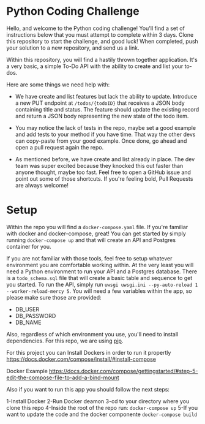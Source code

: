 # Python Coding Challenge
Hello, and welcome to the Python coding challenge!  You'll find a set of instructions below that you must attempt to complete within 3 days.  Clone this repository to start the challenge, and good luck!   When completed, push your solution to a new repository, and send us a link.

Within this repository, you will find a hastily thrown together application.  It's a very basic, a simple To-Do API with the ability to create and list your to-dos.

Here are some things we need help with:

- We have create and list features but lack the ability to update.  Introduce a new PUT endpoint at `/todos/{todoID}` that receives a JSON body containing title and status.  The feature should update the existing record and return a JSON body representing the new state of the todo item.

- You may notice the lack of tests in the repo, maybe set a good example and add tests to your method if you have time.  That way the other devs can copy-paste from your good example.  Once done, go ahead and open a pull request again the repo.

- As mentioned before, we have create and list already in place.  The dev team was super excited because they knocked this out faster than anyone thought, maybe too fast.  Feel free to open a GitHub issue and point out some of those shortcuts.  If you're feeling bold, Pull Requests are always welcome!

# Setup
Within the repo you will find a `docker-compose.yaml` file. If you're familiar with docker and docker-compose, great! You can get started by simply running `docker-compose up` and that will create an API and Postgres container for you.

If you are not familiar with those tools, feel free to setup whatever environment you are comfortable working within. At the very least you will need a Python environment to run your API and a Postgres database. There is a `todo_schema.sql` file that will create a basic table and sequence to get you started. To run the API, simply run `uwsgi uwsgi.ini --py-auto-reload 1 --worker-reload-mercy 5`. You will need a few variables within the app, so please make sure those are provided:

- DB_USER
- DB_PASSWORD
- DB_NAME

Also, regardless of which environment you use, you'll need to install dependencies. For this repo, we are using [pip](https://pypi.org/project/pip/).


For this project you can Install Dockers in order to run it propertly
https://docs.docker.com/compose/install/#install-compose

Docker Example
https://docs.docker.com/compose/gettingstarted/#step-5-edit-the-compose-file-to-add-a-bind-mount

Also if you want to run this app you should follow the next steps:

1-Install Docker
2-Run Docker deamon
3-cd to your directory where you clone this repo
4-Inside the root of the repo run:  `docker-compose up`
5-If you want to update the code and the docker componente `docker-compose build`



